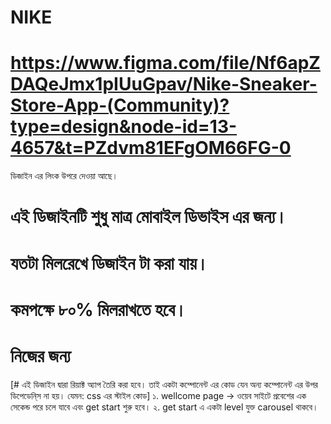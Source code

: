 # NIKE
 
# https://www.figma.com/file/Nf6apZDAQeJmx1pIUuGpav/Nike-Sneaker-Store-App-(Community)?type=design&node-id=13-4657&t=PZdvm81EFgOM66FG-0

ডিজাইন এর লিংক উপরে দেওয়া আছে।

# এই ডিজাইনটি শুধু মাত্র মোবাইল  ডিভাইস এর জন্য।

# যতটা মিলরেখে ডিজাইন টা করা যায়। 

# কমপক্ষে ৮০% মিলরাখতে হবে।


# নিজের জন্য
[# এই ডিজাইন দ্বারা রিয়াক্ট অ্যাপ তৈরি করা হবে। তাই একটা কম্পোনেন্ট এর কোড যেন অন্য কম্পোনেন্ট এর উপর ডিপেডেনি্স না হয়। যেমন: css এর স্টাইল কোড]
১. wellcome page ->  ওয়েব সাইটে প্রবেশের এক সেকেন্ড পরে চলে যাবে এবং get start শুরু হবে।
২. get start এ একটা level যুক্ত carousel থাকবে।
